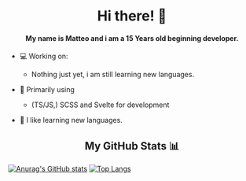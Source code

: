 <h1 align="center">Hi there! 👋</h1>
<h4 align="center">My name is Matteo and i am a 15 Years old beginning developer.</h4>

- 💻 Working on:
    - Nothing just yet, i am still learning new languages.

- 🔭 Primarily using
    - (TS/JS,) SCSS and Svelte for development

- 📖 I like learning new languages.

<h2 align="center">My GitHub Stats 📊</h2>

[![Anurag's GitHub stats](https://github-readme-stats.vercel.app/api?username=matte0s&theme=gruvbox)](https://github.com/anuraghazra/github-readme-stats)
[![Top Langs](https://github-readme-stats.vercel.app/api/top-langs/?username=matte0s&layout=compact&theme=gruvbox)](https://github.com/anuraghazra/github-readme-stats)




